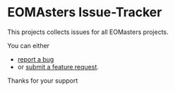 # EOMAsters Issue-Tracker

This projects collects issues for all EOMasters projects.

You can either
* [report a bug](https://github.com/eomasters-repos/issue-tracker/issues/new?template=01_bug_report.yml)
* or [submit a feature request](https://github.com/eomasters-repos/issue-tracker/issues/new?template=02_feature_request.yml).


Thanks for your support